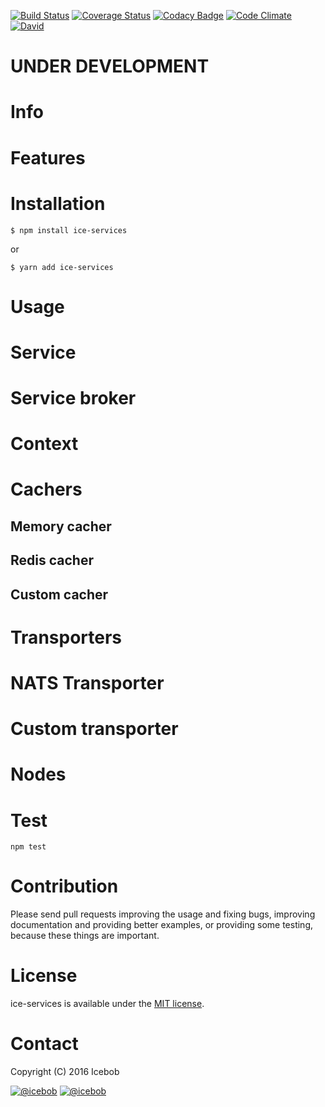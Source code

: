 [![Build Status](https://travis-ci.org/icebob/ice-services.svg?branch=master)](https://travis-ci.org/icebob/ice-services)
[![Coverage Status](https://coveralls.io/repos/github/icebob/ice-services/badge.svg?branch=master)](https://coveralls.io/github/icebob/ice-services?branch=master)
[![Codacy Badge](https://api.codacy.com/project/badge/Grade/d6b80db8619348e79210d6a725dfe2aa)](https://www.codacy.com/app/mereg-norbert/ice-services?utm_source=github.com&amp;utm_medium=referral&amp;utm_content=icebob/ice-services&amp;utm_campaign=Badge_Grade)
[![Code Climate](https://codeclimate.com/github/icebob/ice-services/badges/gpa.svg)](https://codeclimate.com/github/icebob/ice-services)
[![David](https://img.shields.io/david/icebob/ice-services.svg)](https://david-dm.org/icebob/ice-services)

# UNDER DEVELOPMENT

# Info

# Features

# Installation
```
$ npm install ice-services
```

or

```
$ yarn add ice-services
```

# Usage

# Service

# Service broker

# Context

# Cachers

## Memory cacher

## Redis cacher

## Custom cacher

# Transporters

# NATS Transporter

# Custom transporter

# Nodes

# Test
```
npm test
```

# Contribution
Please send pull requests improving the usage and fixing bugs, improving documentation and providing better examples, or providing some testing, because these things are important.

# License
ice-services is available under the [MIT license](https://tldrlegal.com/license/mit-license).

# Contact
Copyright (C) 2016 Icebob

[![@icebob](https://img.shields.io/badge/github-icebob-green.svg)](https://github.com/icebob) [![@icebob](https://img.shields.io/badge/twitter-Icebobcsi-blue.svg)](https://twitter.com/Icebobcsi)
